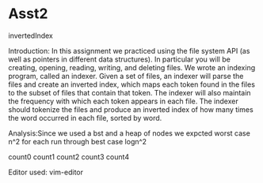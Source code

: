 # Asst2
invertedIndex


Introduction:
In this assignment we practiced using the file system API (as well as pointers in different
data structures). In particular you will be creating, opening, reading, writing, and deleting files. We
wrote an indexing program, called an indexer. Given a set of files, an indexer will parse the
files and create an inverted index, which maps each token found in the files to the subset of files that
contain that token. The indexer will also maintain the frequency with which each token appears
in each file. The indexer should tokenize the files and produce an inverted index of how many times
the word occurred in each file, sorted by word.


Analysis:Since we used a bst and a heap of nodes we expcted  worst case  n^2 for each run through best case  logn^2

<fileIndex>
<word text=”word0”>
<file name=”filename0”>count0</file>
<file name=”filename1”>count1</file>
</word>
<word text=”word1”>
<file name=”filename2”>count2</file>
<file name=”filename3”>count3</file>
<file name=”filename4”>count4</file>
</word>
</fileIndex>


Editor used:
vim-editor
